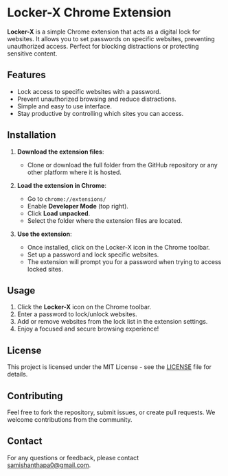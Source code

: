 # Locker-X Chrome Extension

**Locker-X** is a simple Chrome extension that acts as a digital lock for websites. It allows you to set passwords on specific websites, preventing unauthorized access. Perfect for blocking distractions or protecting sensitive content.

## Features
- Lock access to specific websites with a password.
- Prevent unauthorized browsing and reduce distractions.
- Simple and easy to use interface.
- Stay productive by controlling which sites you can access.

## Installation

1. **Download the extension files**:
   - Clone or download the full folder from the GitHub repository or any other platform where it is hosted.

2. **Load the extension in Chrome**:
   - Go to `chrome://extensions/`
   - Enable **Developer Mode** (top right).
   - Click **Load unpacked**.
   - Select the folder where the extension files are located.

3. **Use the extension**:
   - Once installed, click on the Locker-X icon in the Chrome toolbar.
   - Set up a password and lock specific websites.
   - The extension will prompt you for a password when trying to access locked sites.

## Usage

1. Click the **Locker-X** icon on the Chrome toolbar.
2. Enter a password to lock/unlock websites.
3. Add or remove websites from the lock list in the extension settings.
4. Enjoy a focused and secure browsing experience!

## License
This project is licensed under the MIT License - see the [LICENSE](LICENSE) file for details.

## Contributing
Feel free to fork the repository, submit issues, or create pull requests. We welcome contributions from the community.

## Contact
For any questions or feedback, please contact [samishanthapa0@gmail.com](mailto:samishanthapa0@gmail.com).
